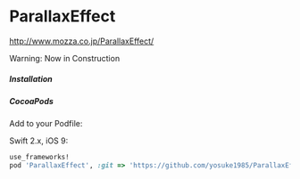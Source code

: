 # ParallaxEffect

http://www.mozza.co.jp/ParallaxEffect/

Warning: Now in Construction

##### Installation

##### CocoaPods

Add to your Podfile:

Swift 2.x, iOS 9:
```ruby
use_frameworks!
pod 'ParallaxEffect', :git => 'https://github.com/yosuke1985/ParallaxEffect.git'
```



